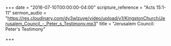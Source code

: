 +++
date = "2016-07-10T00:00:00-04:00"
scripture_reference = "Acts 15:1-11"
sermon_audio = "https://res.cloudinary.com/dy3wlzuye/video/upload/v1/KingstonChurch/Jerusalem_Council_-_Peter_s_Testimony.mp3"
title = "Jerusalem Council: Peter's Testimony"

+++
